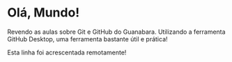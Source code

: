 # Olá, Mundo!
 Revendo as aulas sobre Git e GitHub do Guanabara.
 Utilizando a ferramenta GitHub Desktop, uma ferramenta bastante útil e prática!
 
 Esta linha foi acrescentada remotamente!
